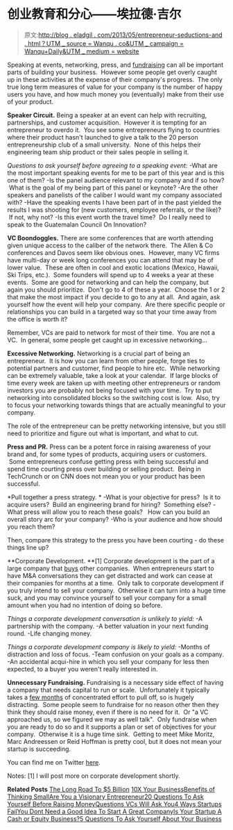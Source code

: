 # 创业教育和分心——埃拉德·吉尔

> 原文:[http://blog . eladgil . com/2013/05/entrepreneur-seductions-and . html？UTM _ source = Wanqu . co&UTM _ campaign = Wanqu+Daily&UTM _ medium = website](http://blog.eladgil.com/2013/05/entrepreneurial-seductions-and.html?utm_source=wanqu.co&utm_campaign=Wanqu+Daily&utm_medium=website)

Speaking at events, networking, press, and [fundraising](http://blog.eladgil.com/2011/03/tactics-for-how-to-raise-vc-round-or.html) can all be important parts of building your business.  However some people get overly caught up in these activities at the expense of their company's progress.  The only true long term measures of value for your company is the number of happy users you have, and how much money you (eventually) make from their use of your product.

**Speaker Circuit.**
Being a speaker at an event can help with recruiting, partnerships, and customer acquisition.  However it is tempting for an entrepreneur to overdo it.  You see some entrepreneurs flying to countries where their product hasn't launched to give a talk to the 20 person entrepreneurship club of a small university.  None of this helps their engineering team ship product or their sales people in selling it.

*Questions to ask yourself before agreeing to a speaking event:*
-What are the most important speaking events for me to be part of this year and is this one of them?
-Is the panel audience relevant to my company and if so how?  What is the goal of my being part of this panel or keynote?
-Are the other speakers and panelists of the caliber I would want my company associated with?
-Have the speaking events I have been part of in the past yielded the results I was shooting for (new customers, employee referrals, or the like)?  If not, why not?
-Is this event worth the travel time?  Do I really need to speak to the Guatemalan Council On Innovation?

**VC Boondoggles.**
There are some conferences that are worth attending given unique access to the caliber of the network there.  The Allen & Co conferences and Davos seem like obvious ones.  However, many VC firms have multi-day or week long conferences you can attend that may be of lower value.  These are often in cool and exotic locations (Mexico, Hawaii, Ski Trips, etc.).  Some founders will spend up to 4 weeks a year at these events.  Some are good for networking and can help the company, but again you should prioritize.  Don't go to 4 of these a year.  Choose the 1 or 2 that make the most impact if you decide to go to any at all.  And again, ask yourself how the event will help your company.  Are there specific people or relationships you can build in a targeted way so that your time away from the office is worth it?

Remember, VCs are paid to network for most of their time.  You are not a VC.  In general, some people get caught up in excessive networking...

**Excessive Networking.**
Networking is a crucial part of being an entrepreneur.  It is how you can learn from other people, forge ties to potential partners and customer, find people to hire etc.  While networking can be extremely valuable, take a look at your calendar.  If large blocks of time every week are taken up with meeting other entrepreneurs or random investors you are probably not being focused with your time.  Try to put networking into consolidated blocks so the switching cost is low.  Also, try to focus your networking towards things that are actually meaningful to your company.

The role of the entrepreneur can be pretty networking intensive, but you still need to prioritize and figure out what is important, and what to cut.

**Press and PR.**
Press can be a potent force in raising awareness of your brand and, for some types of products, acquiring users or customers.  Some entrepreneurs confuse getting press with being successful and spend time courting press over building or selling product.  Being in TechCrunch or on CNN does not mean you or your product has been successful.

*Pull together a press strategy. *
-What is your objective for press?  Is it to acquire users?  Build an engineering brand for hiring?  Something else?
-What press will allow you to reach these goals?   How can you build an overall story arc for your company?
-Who is your audience and how should you reach them?

Then, compare this strategy to the press you have been courting - do these things line up?

**Corporate Development. **[1]
Corporate development is the part of a large company that [buys](http://blog.eladgil.com/2011/01/m-ladder-position-your-startup-to-sell.html) other companies.  When entrepreneurs start to have M&A conversations they can get distracted and work can cease at their companies for months at a time.  Only talk to corporate development if you truly intend to sell your company.  Otherwise it can turn into a huge time suck, and you may convince yourself to sell your company for a small amount when you had no intention of doing so before.

*Things a corporate development conversation is unlikely to yield:*
-A partnership with the company.
-A better valuation in your next funding round.
-Life changing money.

*Things a corporate development company is likely to yield:*
-Months of distraction and loss of focus.
-Team confusion on your goals as a company.
-An accidental acqui-hire in which you sell your company for less then expected, to a buyer you weren't really interested in.

**Unnecessary Fundraising.**
Fundraising is a necessary side effect of having a company that needs capital to run or scale.  Unfortunately it typically takes a [few months](http://blog.eladgil.com/2012/09/fundraising-will-take-you-3-months.html) of concentrated effort to pull off, so is hugely distracting.  Some people seem to fundraise for no reason other then they think they should raise money, even if there is no need for it.  Or "a VC approached us, so we figured we may as well talk".  Only fundraise when you are ready to do so and it supports a plan or set of objectives for your company.  Otherwise it is a huge time sink.  Getting to meet Mike Moritz, Marc Andreessen or Reid Hoffman is pretty cool, but it does not mean your startup is succeeding.

You can find me on Twitter [here](http://twitter.com/eladgil).

Notes:
[1] I will post more on corporate development shortly.

**Related Posts**
[The Long Road To $5 Billion](http://blog.eladgil.com/2012/10/the-road-to-5-billion-is-long-one.html)
[10X Your Business](http://blog.eladgil.com/2010/10/10x-your-business.html)[Benefits of Thinking Small](http://blog.eladgil.com/2010/10/benefits-of-thinking-small.html)[Are You a Visionary Entrepreneur](http://blog.eladgil.com/2010/10/are-you-visionary-entrepreneur.html)[20 Questions To Ask Yourself Before Raising Money](http://blog.eladgil.com/2010/08/20-questions-to-ask-yourself-before.html)[Questions VCs Will Ask You](http://blog.eladgil.com/2011/03/questions-vcs-will-ask-you.html)[4 Ways Startups Fail](http://blog.eladgil.com/2011/05/4-ways-startups-fail.html)[You Dont Need a Good Idea To Start A Great Company](http://blog.eladgil.com/2011/01/you-dont-need-good-idea-to-start-great.html)[Is Your Startup A Cash or Equity Business?](http://blog.eladgil.com/2010/08/is-your-startup-cash-or-equity-business.html)[5 Questions To Ask Yourself About Your Business](http://blog.eladgil.com/2011/12/stepping-back-5-questions-to-yourself.html)